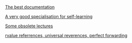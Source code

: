 [The best documentation](https://en.cppreference.com)

[A very good specialisation for self-learning](https://ru.coursera.org/specializations/c-plus-plus-modern-development)

[Some obsolete lectures](https://github.com/alzobnin/hse-cs-prog/tree/master/2016-1)

[rvalue referrences, universal reverences, perfect forwarding](http://thbecker.net/articles/rvalue_references/section_01.html)
